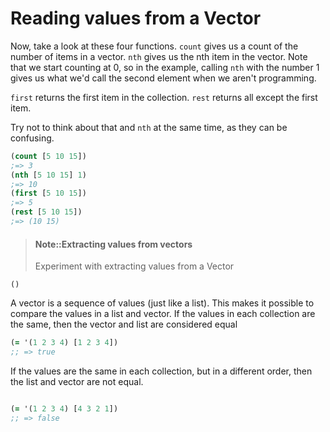 # Reading values from a Vector


Now, take a look at these four functions. `count` gives us a count of the number of items in a vector. `nth` gives us the nth item in the vector. Note that we start counting at 0, so in the example, calling `nth` with the number 1 gives us what we'd call the second element when we aren't programming.

`first` returns the first item in the collection. `rest` returns all except the first item.

Try not to think about that and `nth` at the same time, as they can be confusing.

```clojure
(count [5 10 15])
;=> 3
(nth [5 10 15] 1)
;=> 10
(first [5 10 15])
;=> 5
(rest [5 10 15])
;=> (10 15)
```

> #### Note::Extracting values from vectors
> Experiment with extracting values from a Vector
```eval-clojure
()
```


<!--sec data-title="Vectors & Lists are both sequences" data-id="answer001" data-collapse=true ces-->

A vector is a sequence of values (just like a list).   This makes it possible to compare the values in a list and vector.  If the values in each collection are the same, then the vector and list are considered equal

```clojure
(= '(1 2 3 4) [1 2 3 4])
;; => true

```

If the values are the same in each collection, but in a different order, then the list and vector are not equal.

```clojure

(= '(1 2 3 4) [4 3 2 1])
;; => false
```

<!--endsec-->
